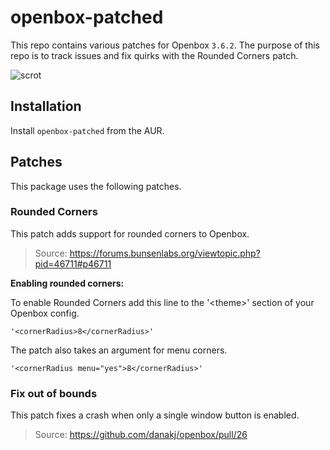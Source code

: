 # openbox-patched

This repo contains various patches for Openbox `3.6.2`. The purpose of this repo is to track issues and fix quirks with the Rounded Corners patch.


![scrot](http://i.imgur.com/ThihqTS.png)


## Installation

Install `openbox-patched` from the AUR.


## Patches

This package uses the following patches.


### Rounded Corners

This patch adds support for rounded corners to Openbox.

> Source: https://forums.bunsenlabs.org/viewtopic.php?pid=46711#p46711


**Enabling rounded corners:**

To enable Rounded Corners add this line to the '\<theme>' section of your Openbox config.

    '<cornerRadius>8</cornerRadius>'

The patch also takes an argument for menu corners.

    '<cornerRadius menu="yes">8</cornerRadius>'



### Fix out of bounds

This patch fixes a crash when only a single window button is enabled.

> Source: https://github.com/danakj/openbox/pull/26
